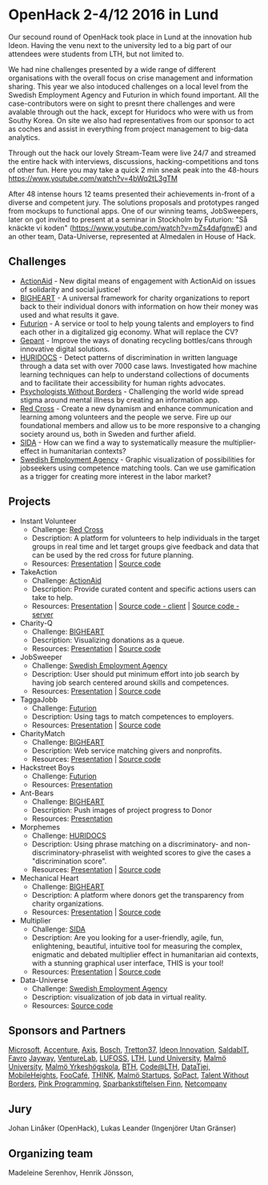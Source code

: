 # OpenHack 2-4/12 2016 in Lund
Our secound round of OpenHack took place in Lund at the innovation hub Ideon. Having the venu next to the university led to a big part of our attendees were students from LTH, but not limited to.

We had nine challenges presented by a wide range of different organisations with the overall focus on crise management and information sharing. This year we also intoduced challenges on a local level from the Swedish Employment Agency and Futurion in which found important. All the case-contributors were on sight to presnt there challenges and were avalable through out the hack, except for Huridocs who were with us from Southy Korea. On site we also had representatives from our sponsor to act as coches and assist in everything from project management to big-data analytics.

Through out the hack our lovely Stream-Team were live 24/7 and streamed the entire hack with interviews, discussions, hacking-competitions and tons of other fun. Here you may take a quick 2 min sneak peak into the 48-hours https://www.youtube.com/watch?v=4bWq2tL3gTM

After 48 intense hours 12 teams presented their achievements in-front of a diverse and competent jury. The solutions proposals and prototypes ranged from mockups to functional apps. One of our winning teams, JobSweepers, later on got invited to present at a seminar in Stockholm by Futurion: "Så knäckte vi koden" (https://www.youtube.com/watch?v=mZs4dafgnwE) and an other team, Data-Universe, represented at Almedalen in House of Hack.
## Challenges
* [ActionAid](../Challenges/ActionAid_2016.md) - New digital means of engagement with ActionAid on issues of solidarity and social justice!
* [BIGHEART](../Challenges/BigHeart_2016.md) - A universal framework for charity organizations to report back to their individual donors with information on how their money was used and what results it gave.
* [Futurion](../Challenges/Futurion_2016.md) - A service or tool to help young talents and employers to find each other in a digitalized gig economy. What will replace the CV?
* [Gepant](../Challenges/Gepant_2016.md) - Improve the ways of donating recycling bottles/cans through innovative digital solutions.
* [HURIDOCS](../Challenges/Huridocs_2016.md) - Detect patterns of discrimination in written language through a data set with over 7000 case laws. Investigated how machine learning techniques can help to understand collections of documents and to facilitate their accessibility for human rights advocates.
* [Psychologists Without Borders](../Challenges/PsychologistsWithoutBorders_2016.md) - Challenging the world wide spread stigma around mental illness by creating an information app.
* [Red Cross](../Challenges/RedCross_2016.md) - Create a new dynamism and enhance communication and learning among volunteers and the people we serve. Fire up our foundational members and allow us to be more responsive to a changing society around us, both in Sweden and further afield.
* [SIDA](../Challenges/SIDA_2016.md) - How can we find a way to systematically measure the multiplier­effect in humanitarian contexts?
* [Swedish Employment Agency](../Challenges/SwedishEmploymentAgency_2016.md) - Graphic visualization of possibilities for jobseekers using competence matching tools. Can we use gamification as a trigger for creating more interest in the labor market?

## Projects
* Instant Volunteer
  * Challenge: [Red Cross](../Challenges/RedCross_2016.md)
  * Description: A platform for volunteers to help individuals in the target groups in real time and let target groups give feedback and data that can be used by the red cross for future planning.
  * Resources: [Presentation](Presentation/InstantVolunteer.pptx) | [Source code](https://github.com/OpenHackC4H/2016-Lund-Instant-Volunteer)
* TakeAction
  * Challenge: [ActionAid](../Challenges/ActionAid_2016.md)
  * Description: Provide curated content and specific actions users can take to help.
  * Resources: [Presentation](https://docs.google.com/presentation/d/e/2PACX-1vTy33nm5EkkAPkGx895e5mkY4mkuHslJaRVbZR_mpHITHkD3jyZEidABnN6iigeUY3ylIO4PuqxiHZI/pub?start=false&loop=false&delayms=30000) | [Source code - client](https://github.com/OpenHackC4H/2016-Lund-Takeaction-Client) | [Source code - server](https://github.com/OpenHackC4H/2016-Lund-Takeaction-Server)
* Charity-Q
  * Challenge: [BIGHEART](../Challenges/BigHeart_2016.md)
  * Description: Visualizing donations as a queue.
  * Resources: [Presentation](Presentation/CharityQ.pptx) | [Source code](https://github.com/OpenHackC4H/2016-Lund-Charity-Q)
* JobSweeper
  * Challenge: [Swedish Employment Agency](../Challenges/SwedishEmploymentAgency_2016.md)
  * Description: User should put minimum effort into job search by having job search centered around skills and competences.
  * Resources: [Presentation](Presentation/JobSweeper.pptx) | [Source code](https://www.youtube.com/watch?v=iO3a2xfJy5U&feature=youtu.be)
* TaggaJobb
  * Challenge: [Futurion](../Challenges/Futurion_2016.md)
  * Description: Using tags to match competences to employers.
  * Resources: [Presentation](Presentation/TaggaJobb.pptx) | [Source code](https://github.com/OpenHackC4H/2016-Lund-TaggaJobb)
* CharityMatch
  * Challenge: [BIGHEART](../Challenges/BigHeart_2016.md)
  * Description: Web service matching givers and nonprofits.
  * Resources: [Presentation](Presentation/CharityMatch.pdf) | [Source code](https://github.com/OpenHackC4H/2016-Lund-CharityMatch)
* Hackstreet Boys
  * Challenge: [Futurion](../Challenges/Futurion_2016.md)
  * Resources: [Presentation](Presentation/HackstreetBoys.pdf)
* Ant-Bears
  * Challenge: [BIGHEART](../Challenges/BigHeart_2016.md)
  * Description: Push images of project progress to Donor
  * Resources: [Presentation](http://prezi.com/vf1nseqcb5cc/?utm_campaign=share&utm_medium=copy)
* Morphemes
  * Challenge: [HURIDOCS](../Challenges/Huridocs_2016.md)
  * Description:  Using phrase matching on a discriminatory- and non-discriminatory-phraselist with weighted scores to give the cases a
"discrimination score".
  * Resources: [Presentation](Presentation/Morphemes.pptx) | [Source code](https://github.com/OpenHackC4H/2016-Lund-Morphemes)
* Mechanical Heart
  * Challenge: [BIGHEART](../Challenges/BigHeart_2016.md)
  * Description: A platform where donors get the transparency from charity organizations.
  * Resources: [Presentation]( http://prezi.com/bkwqc81qr55r/?utm_campaign=share&utm_medium=copy) | [Source code](https://gitlab.com/mechanicalheart)
* Multiplier
  * Challenge: [SIDA](../Challenges/SIDA_2016.md)
  * Description:  Are you looking for a user-friendly, agile, fun, enlightening, beautiful, intuitive tool for measuring the complex, enigmatic and debated multiplier effect in humanitarian aid contexts, with a stunning graphical user interface, THIS is your tool!
  * Resources: [Presentation](Presentation/Multiplier.pptx) | [Source code](https://gitlab.com/mirrish/OpenHack-MultiplierEffect)
* Data-Universe
  * Challenge: [Swedish Employment Agency](../Challenges/SwedishEmploymentAgency_2016.md)
  * Description: visualization of job data in virtual reality.
  * Resources: [Source code](https://github.com/data-universe/data-universe)

## Sponsors and Partners
[Microsoft](https://www.microsoft.com/sv-se/), [Accenture](https://www.accenture.com/se-en/), [Axis](https://www.axis.com/se/sv/), [Bosch](http://www.bosch.se/sv/se/bosch_sverige/bosch-i-sverige.php), [Tretton37](https://tretton37.com/), [Ideon Innovation](https://www.ideoninnovation.se/), [SaldabIT](https://www.saldabit.se/), [Favro](https://www.favro.com/) [Jayway](http://jayway.se), [VentureLab](http://www.venturelab.lu.se/), [LUFOSS](https://www.lth.se/lufoss/swedish), [LTH](https://www.lth.se/), [Lund University](http://www.lu.se/), [Malmö University](https://www.mah.se/), [Malmö Yrkeshögskola](http://my.se/), [BTH](https://www.bth.se/), [Code@LTH](https://www.lth.se/code/), [DataTjej](http://datatjej.se/), [MobileHeights](http://mobileheights.org/), [FooCafé](http://foocafe.org/), [THINK](http://thinkaccelerate.com/), [Malmö Startups](http://www.malmostartups.com/), [SoPact](http://sopact.org/sv/), [Talent Without Borders](http://www.talentwithoutborders.io/), [Pink Programming](http://www.pinkprogramming.se/sv), [Sparbankstiftelsen Finn](http://www.sparbanksstiftelsenfinn.se/), [Netcompany](https://www.netcompany.com/)

## Jury
Johan Linåker (OpenHack), Lukas Leander (Ingenjörer Utan Gränser)

## Organizing team
Madeleine Serenhov, Henrik Jönsson,
